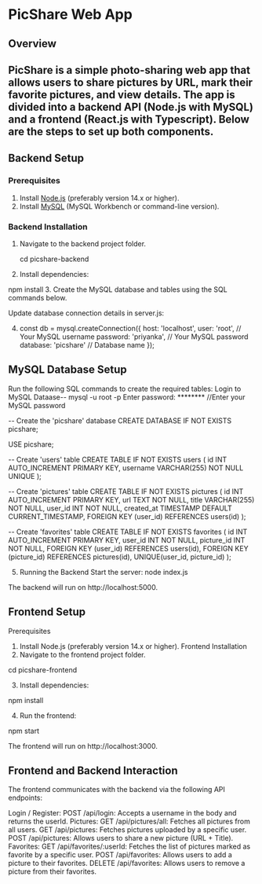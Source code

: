 # PicShare Web App

## Overview
PicShare is a simple photo-sharing web app that allows users to share pictures by URL, mark their favorite pictures, and view details. The app is divided into a backend API (Node.js with MySQL) and a frontend (React.js with Typescript). Below are the steps to set up both components.
---

## Backend Setup

### Prerequisites
1. Install [Node.js](https://nodejs.org/en/) (preferably version 14.x or higher).
2. Install [MySQL](https://dev.mysql.com/downloads/installer/) (MySQL Workbench or command-line version).

### Backend Installation

1. Navigate to the backend project folder.

   cd picshare-backend

2. Install dependencies:

npm install
3. Create the MySQL database and tables using the SQL commands below.

Update database connection details in server.js:

4. const db = mysql.createConnection({
    host: 'localhost',
    user: 'root',        // Your MySQL username
    password: 'priyanka', // Your MySQL password
    database: 'picshare'  // Database name
});

## MySQL Database Setup
Run the following SQL commands to create the required tables:
Login to MySQL Dataase-- 
mysql -u root -p
Enter password: ******** //Enter your MySQL password

-- Create the 'picshare' database
CREATE DATABASE IF NOT EXISTS picshare;

USE picshare;

-- Create 'users' table
CREATE TABLE IF NOT EXISTS users (
    id INT AUTO_INCREMENT PRIMARY KEY,
    username VARCHAR(255) NOT NULL UNIQUE
);

-- Create 'pictures' table
CREATE TABLE IF NOT EXISTS pictures (
    id INT AUTO_INCREMENT PRIMARY KEY,
    url TEXT NOT NULL,
    title VARCHAR(255) NOT NULL,
    user_id INT NOT NULL,
    created_at TIMESTAMP DEFAULT CURRENT_TIMESTAMP,
    FOREIGN KEY (user_id) REFERENCES users(id)
);

-- Create 'favorites' table
CREATE TABLE IF NOT EXISTS favorites (
    id INT AUTO_INCREMENT PRIMARY KEY,
    user_id INT NOT NULL,
    picture_id INT NOT NULL,
    FOREIGN KEY (user_id) REFERENCES users(id),
    FOREIGN KEY (picture_id) REFERENCES pictures(id),
    UNIQUE(user_id, picture_id)
);

5. Running the Backend
Start the server: node index.js

The backend will run on http://localhost:5000.

## Frontend Setup
Prerequisites
1. Install Node.js (preferably version 14.x or higher).
Frontend Installation
2. Navigate to the frontend project folder.

cd picshare-frontend

3. Install dependencies:

npm install

4. Run the frontend:

npm start

The frontend will run on http://localhost:3000.

## Frontend and Backend Interaction
The frontend communicates with the backend via the following API endpoints:

Login / Register:
POST /api/login: Accepts a username in the body and returns the userId.
Pictures:
GET /api/pictures/all: Fetches all pictures from all users.
GET /api/pictures: Fetches pictures uploaded by a specific user.
POST /api/pictures: Allows users to share a new picture (URL + Title).
Favorites:
GET /api/favorites/:userId: Fetches the list of pictures marked as favorite by a specific user.
POST /api/favorites: Allows users to add a picture to their favorites.
DELETE /api/favorites: Allows users to remove a picture from their favorites.